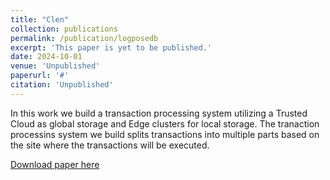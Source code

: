 ```yaml
---
title: "Clen"
collection: publications
permalink: /publication/logposedb
excerpt: 'This paper is yet to be published.'
date: 2024-10-01
venue: 'Unpublished'
paperurl: '#'
citation: 'Unpublished'
---
```


In this work we build a transaction processing system utilizing a Trusted Cloud as global storage and Edge clusters for local storage. The tranaction processins system we build splits transactions into multiple parts based on the site where the transactions will be executed. 

[Download paper here](#)

<!-- Recommended citation: Your Name, You. (2015). "Paper Title Number 3." <i>Journal 1</i>. 1(3). -->
